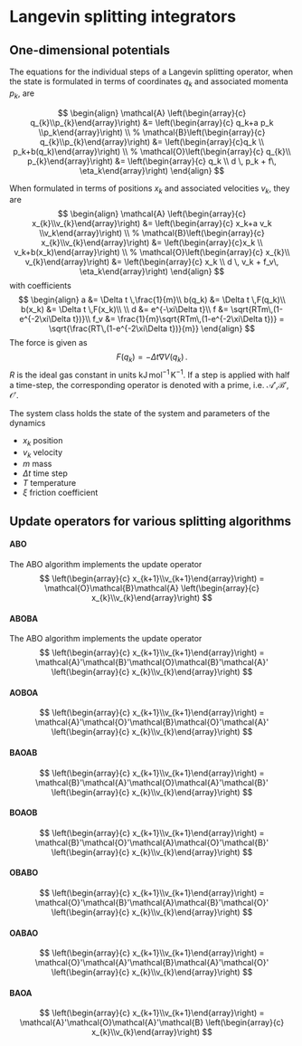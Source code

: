 # Langevin splitting integrators

## One-dimensional potentials
The equations for the individual steps of a Langevin splitting operator, when the state is formulated in terms of coordinates $q_k$ and associated momenta $p_k$, are

$$
\begin{align}
\mathcal{A} \left(\begin{array}{c} q_{k}\\p_{k}\end{array}\right) 
&= \left(\begin{array}{c} q_k+a p_k \\p_k\end{array}\right) \\
%
\mathcal{B}\left(\begin{array}{c} q_{k}\\p_{k}\end{array}\right) 
     &= \left(\begin{array}{c}q_k \\ p_k+b(q_k)\end{array}\right) \\ 
%
\mathcal{O}\left(\begin{array}{c} q_{k}\\ p_{k}\end{array}\right) 
     &= \left(\begin{array}{c} q_k \\ d \, p_k + f\, \eta_k\end{array}\right)
\end{align}
$$

When formulated in terms of positions $x_k$ and associated velocities $v_k$, they are
$$
\begin{align}
\mathcal{A} \left(\begin{array}{c} x_{k}\\v_{k}\end{array}\right) 
&= \left(\begin{array}{c} x_k+a v_k \\v_k\end{array}\right) \\
%
\mathcal{B}\left(\begin{array}{c} x_{k}\\v_{k}\end{array}\right) 
     &= \left(\begin{array}{c}x_k \\ v_k+b(x_k)\end{array}\right) \\ 
%
\mathcal{O}\left(\begin{array}{c} x_{k}\\ v_{k}\end{array}\right) 
     &= \left(\begin{array}{c} x_k \\ d \, v_k + f_v\, \eta_k\end{array}\right)
\end{align}
$$
with coefficients
$$
\begin{align}
a      &= \Delta t \,\frac{1}{m}\\
b(q_k) &= \Delta t \,F(q_k)\\
b(x_k) &= \Delta t \,F(x_k)\\ \\
d      &= e^{-\xi\Delta t}\\
f      &= \sqrt{RTm\,(1-e^{-2\xi\Delta t})}\\
f_v   &= \frac{1}{m}\sqrt{RTm\,(1-e^{-2\xi\Delta t})} = \sqrt{\frac{RT\,(1-e^{-2\xi\Delta t})}{m}} 
\end{align}
$$
The force is given as 
$$
F(q_k) = -\Delta t\nabla V(q_k) \, .
$$
$R$ is the ideal gas constant in units $\mathrm{kJ}\,\mathrm{mol}^{-1}\, \mathrm{K}^{-1}$.
If a step is applied with half a time-step, the corresponding operator is denoted with a prime, i.e. $\mathcal{A}'$,$\mathcal{B}'$, $\mathcal{O}'$. 

The system class holds the state of the system and parameters of the dynamics
- $x_k$ position
- $v_k$ velocity
- $m$ mass
- $\Delta t$ time step
- $T$ temperature
- $\xi$ friction coefficient

## Update operators for various splitting algorithms
#### ABO
The ABO algorithm implements the update operator
$$
\left(\begin{array}{c} x_{k+1}\\v_{k+1}\end{array}\right) =
\mathcal{O}\mathcal{B}\mathcal{A} \left(\begin{array}{c} x_{k}\\v_{k}\end{array}\right) 
$$
#### ABOBA
The ABO algorithm implements the update operator
$$
\left(\begin{array}{c} x_{k+1}\\v_{k+1}\end{array}\right) =
\mathcal{A}'\mathcal{B}'\mathcal{O}\mathcal{B}'\mathcal{A}' \left(\begin{array}{c} x_{k}\\v_{k}\end{array}\right) 
$$
#### AOBOA
$$
\left(\begin{array}{c} x_{k+1}\\v_{k+1}\end{array}\right) =
\mathcal{A}'\mathcal{O}'\mathcal{B}\mathcal{O}'\mathcal{A}' \left(\begin{array}{c} x_{k}\\v_{k}\end{array}\right) 
$$
#### BAOAB
$$
\left(\begin{array}{c} x_{k+1}\\v_{k+1}\end{array}\right) =
\mathcal{B}'\mathcal{A}'\mathcal{O}\mathcal{A}'\mathcal{B}' \left(\begin{array}{c} x_{k}\\v_{k}\end{array}\right) 
$$

#### BOAOB
$$
\left(\begin{array}{c} x_{k+1}\\v_{k+1}\end{array}\right) =
\mathcal{B}'\mathcal{O}'\mathcal{A}\mathcal{O}'\mathcal{B}' \left(\begin{array}{c} x_{k}\\v_{k}\end{array}\right) 
$$
#### OBABO
$$
\left(\begin{array}{c} x_{k+1}\\v_{k+1}\end{array}\right) =
\mathcal{O}'\mathcal{B}'\mathcal{A}\mathcal{B}'\mathcal{O}' \left(\begin{array}{c} x_{k}\\v_{k}\end{array}\right) 
$$
#### OABAO
$$
\left(\begin{array}{c} x_{k+1}\\v_{k+1}\end{array}\right) =
\mathcal{O}'\mathcal{A}'\mathcal{B}\mathcal{A}'\mathcal{O}' \left(\begin{array}{c} x_{k}\\v_{k}\end{array}\right) 
$$
#### BAOA
$$
\left(\begin{array}{c} x_{k+1}\\v_{k+1}\end{array}\right) =
\mathcal{A}'\mathcal{O}\mathcal{A}'\mathcal{B} \left(\begin{array}{c} x_{k}\\v_{k}\end{array}\right) 
$$
